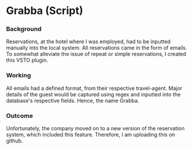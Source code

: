 # Grabba (Script)


### Background ###


Reservations, at the hotel where I was employed, had to be inputted manually into the local system. All reservations came in the form of emails.
To somewhat alleviate the issue of repeat or simple reservations, I created this VSTO plugin.


### Working ###


All emails had a defined format, from their respective travel-agent. Major details of the guest would be captured using regex and inputted into the database's
respective fields. Hence, the name Grabba.


### Outcome ###


Unfortunately, the company moved on to a new version of the reservation system, which included this feature. Therefore, I am uploading this on github.


